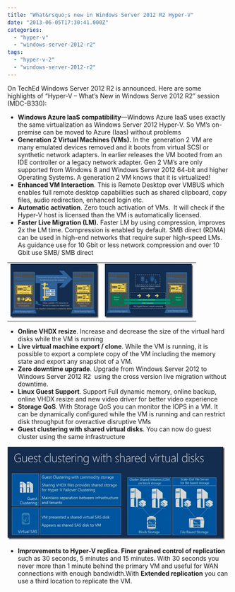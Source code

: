 ```yaml
---
title: "What&rsquo;s new in Windows Server 2012 R2 Hyper-V"
date: "2013-06-05T17:30:41.000Z"
categories: 
  - "hyper-v"
  - "windows-server-2012-r2"
tags: 
  - "hyper-v-2"
  - "windows-server-2012-r2"
---
```


On TechEd Windows Server 2012 R2 is announced. Here are some highlights of “Hyper-V – What’s New in Windows Serve 2012 R2” session (MDC-B330):

- **Windows Azure IaaS compatibility**—Windows Azure IaaS uses exactly the same virtualization as Windows Server 2012 Hyper-V. So VM’s on-premise can be moved to Azure (Iaas) without problems
- **Generation 2 Virtual Machines (VMs).** In the  generation 2 VM are many emulated devices removed and it boots from virtual SCSI or synthetic network adapters. In earlier releases the VM booted from an IDE controller or a legacy network adapter. Gen 2 VM’s are only supported from Windows 8 and Windows Server 2012 64-bit and higher Operating Systems. A generation 2 VM knows that it is virtualized!
- **Enhanced VM Interaction**. This is Remote Desktop over VMBUS which enables full remote desktop capabilities such as shared clipboard, copy files, audio redirection, enhanced login etc.
- **Automatic activation**. Zero touch activation of VMs.  It will check if the Hyper-V host is licensed than the VM is automatically licensed.
- **Faster Live Migration (LM).** Faster LM by using compression, improves 2x the LM time. Compression is enabled by default. SMB direct (RDMA) can be used in high-end networks that require super high-speed LMs.  As guidance use for 10 Gbit or less network compression and over 10 Gbit use SMB/ SMB direct

<table border="0" cellspacing="0" cellpadding="2" width="400"><tbody><tr><td valign="top" width="200"><a href="https://www.ivobeerens.nl/wp-content/uploads/2013/06/image.png"><img style="background-image: none; border-bottom: 0px; border-left: 0px; margin: 0px; padding-left: 0px; padding-right: 0px; display: inline; border-top: 0px; border-right: 0px; padding-top: 0px" title="image" border="0" alt="image" src="images/image_thumb.png" width="244" height="123"></a></td><td valign="top" width="200"><a href="https://www.ivobeerens.nl/wp-content/uploads/2013/06/image1.png"><img style="background-image: none; border-bottom: 0px; border-left: 0px; margin: 0px; padding-left: 0px; padding-right: 0px; display: inline; border-top: 0px; border-right: 0px; padding-top: 0px" title="image" border="0" alt="image" src="images/image_thumb1.png" width="244" height="123"></a></td></tr></tbody></table>

- **Online VHDX resize**. Increase and decrease the size of the virtual hard disks while the VM is running
- **Live virtual machine export / clone**. While the VM is running, it is possible to export a complete copy of the VM including the memory state and export any snapshot of a VM.
- **Zero downtime upgrade**. Upgrade from Windows Server 2012 to Windows Server 2012 R2  using the cross version live migration without downtime.
- **Linux Guest Support**. Support Full dynamic memory, online backup, online VHDX resize and new video driver for better video experience
- **Storage QoS**. With Storage QoS you can monitor the IOPS in a VM. It can be dynamically configured while the VM is running and can restrict disk throughput for overactive disruptive VMs
- **Guest clustering with shared virtual disks**. You can now do guest cluster using the same infrastructure

[![image](images/image_thumb2.png "image")](https://www.ivobeerens.nl/wp-content/uploads/2013/06/image2.png)

- **Improvements to Hyper-V replica. Finer grained control of replication** such as 30 seconds, 5 minutes and 15 minutes. With 30 seconds you never more than 1 minute behind the primary VM and useful for WAN connections with enough bandwidth.With **Extended replication** you can use a third location to replicate the VM.
